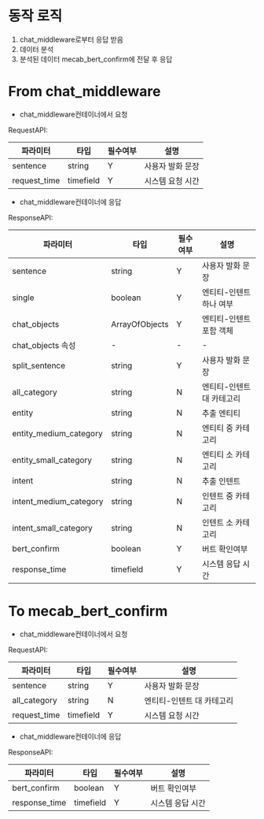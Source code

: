 

# 동작 로직

1. chat_middleware로부터 응답 받음
2. 데이터 분석
3. 분석된 데이터 mecab_bert_confirm에 전달 후 응답

# From chat_middleware

- chat_middleware컨테이너에서 요청

RequestAPI:

| 파라미터            | 타입             | 필수여부 | 설명        |
|-----------------|----------------|--------|-----------|
| sentence        | string         | Y      | 사용자 발화 문장 |
| request_time    | timefield      | Y      | 시스템 요청 시간 |

- chat_middleware컨테이너에 응답

ResponseAPI:

| 파라미터                   | 타입             | 필수여부 | 설명             |
|------------------------|----------------|------|----------------|
| sentence               | string         | Y    | 사용자 발화 문장      |
| single                 | boolean        | Y    | 엔티티-인텐트 하나 여부  |
| chat_objects           | ArrayOfObjects | Y    | 엔티티-인텐트 포함 객체  |
| chat_objects 속성        | -              | -    | -              |
| split_sentence         | string         | Y    | 사용자 발화 문장      |
| all_category           | string         | N    | 엔티티-인텐트 대 카테고리 |
| entity                 | string         | N    | 추출 엔티티         |
| entity_medium_category | string         | N    | 엔티티 중 카테고리     |
| entity_small_category  | string         | N    | 엔티티 소 카테고리     |
| intent                 | string         | N    | 추출 인텐트         |
| intent_medium_category | string         | N    | 인텐트 중 카테고리     |
| intent_small_category  | string         | N    | 인텐트 소 카테고리     |
| bert_confirm           | boolean        | Y    | 버트 확인여부        |
| response_time          | timefield      | Y    | 시스템 응답 시간      |

# To mecab_bert_confirm

- chat_middleware컨테이너에서 요청

RequestAPI:

| 파라미터            | 타입             | 필수여부 | 설명        |
|-----------------|----------------|--------|-----------|
| sentence        | string         | Y      | 사용자 발화 문장 |
| all_category           | string         | N    | 엔티티-인텐트 대 카테고리 |
| request_time    | timefield      | Y      | 시스템 요청 시간 |

- chat_middleware컨테이너에 응답

ResponseAPI:

| 파라미터                   | 타입             | 필수여부 | 설명             |
|------------------------|----------------|------|----------------|
| bert_confirm           | boolean        | Y    | 버트 확인여부        |
| response_time          | timefield      | Y    | 시스템 응답 시간      |